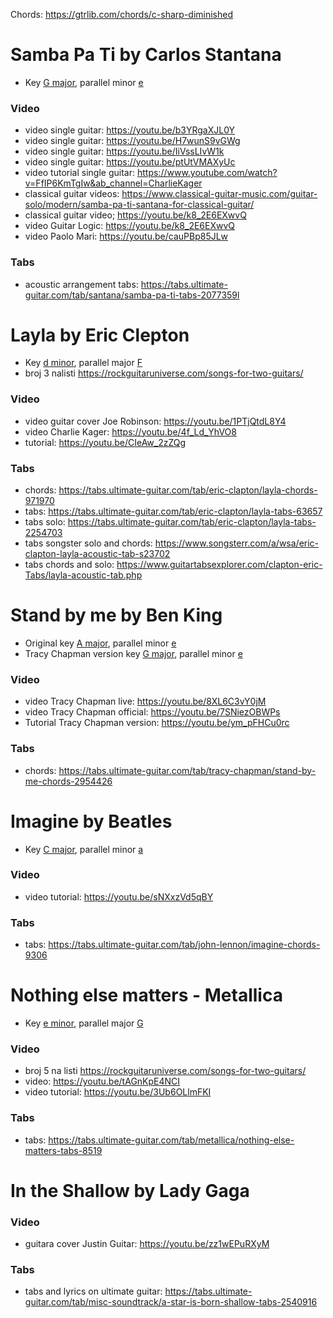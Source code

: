 Chords: https://gtrlib.com/chords/c-sharp-diminished


# Samba Pa Ti by Carlos Stantana
- Key [G major](https://www.guitarscale.org/g-major.html), parallel minor [e](https://www.guitarscale.org/e-minor.html)
### Video
- video single guitar: https://youtu.be/b3YRgaXJL0Y
- video single guitar: https://youtu.be/H7wunS9vGWg
- video single guitar: https://youtu.be/IiVssLIvW1k
- video single guitar: https://youtu.be/ptUtVMAXyUc
- video tutorial single guitar: https://www.youtube.com/watch?v=FfIP6KmTgIw&ab_channel=CharlieKager
- classical guitar videos: https://www.classical-guitar-music.com/guitar-solo/modern/samba-pa-ti-santana-for-classical-guitar/
- classical guitar video; https://youtu.be/k8_2E6EXwvQ
- video Guitar Logic: https://youtu.be/k8_2E6EXwvQ
- video Paolo Mari: https://youtu.be/cauPBp85JLw
### Tabs
- acoustic arrangement tabs: https://tabs.ultimate-guitar.com/tab/santana/samba-pa-ti-tabs-2077359l

# Layla by Eric Clepton
- Key [d minor](https://www.guitarscale.org/d-minor.html), parallel major [F](https://www.guitarscale.org/f-major.html)
- broj 3 nalisti https://rockguitaruniverse.com/songs-for-two-guitars/
### Video
- video guitar cover Joe Robinson: https://youtu.be/1PTjQtdL8Y4
- video Charlie Kager: https://youtu.be/4f_Ld_YhVO8
- tutorial: https://youtu.be/CIeAw_2zZQg
### Tabs
- chords: https://tabs.ultimate-guitar.com/tab/eric-clapton/layla-chords-971970
- tabs: https://tabs.ultimate-guitar.com/tab/eric-clapton/layla-tabs-63657
- tabs solo: https://tabs.ultimate-guitar.com/tab/eric-clapton/layla-tabs-2254703
- tabs songster solo and chords: https://www.songsterr.com/a/wsa/eric-clapton-layla-acoustic-tab-s23702
- tabs chords and solo: https://www.guitartabsexplorer.com/clapton-eric-Tabs/layla-acoustic-tab.php

# Stand by me by Ben King
- Original key [A major](https://www.guitarscale.org/a-major.html), parallel minor [e](https://www.guitarscale.org/b-minor.html)
- Tracy Chapman version key [G major](https://www.guitarscale.org/g-major.html), parallel minor [e](https://www.guitarscale.org/e-minor.html)
### Video
- video Tracy Chapman live: https://youtu.be/8XL6C3vY0jM
- video Tracy Chapman official: https://youtu.be/7SNiezOBWPs
- Tutorial Tracy Chapman version: https://youtu.be/ym_pFHCu0rc
### Tabs
- chords: https://tabs.ultimate-guitar.com/tab/tracy-chapman/stand-by-me-chords-2954426
	
# Imagine by Beatles
- Key [C major](https://www.guitarscale.org/c-major.html), parallel minor [a](https://www.guitarscale.org/a-minor.html)
### Video
- video tutorial: https://youtu.be/sNXxzVd5qBY
### Tabs
- tabs: https://tabs.ultimate-guitar.com/tab/john-lennon/imagine-chords-9306


# Nothing else matters - Metallica
- Key [e minor](https://www.guitarscale.org/e-minor.html), parallel major [G](https://www.guitarscale.org/g-major.html)
### Video
- broj 5 na listi https://rockguitaruniverse.com/songs-for-two-guitars/
- video: https://youtu.be/tAGnKpE4NCI
- video tutorial: https://youtu.be/3Ub6OLlmFKI
### Tabs
- tabs: https://tabs.ultimate-guitar.com/tab/metallica/nothing-else-matters-tabs-8519


# In the Shallow by Lady Gaga
### Video
- guitara cover Justin Guitar: https://youtu.be/zz1wEPuRXyM
### Tabs
- tabs and lyrics on ultimate guitar: https://tabs.ultimate-guitar.com/tab/misc-soundtrack/a-star-is-born-shallow-tabs-2540916


